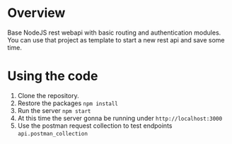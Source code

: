 # Overview
Base NodeJS rest webapi with basic routing and authentication modules.
You can use that project as template to start a new rest api and save some time.

# Using the code
 1. Clone the repository.
 2. Restore the packages `npm install`
 3. Run the server `npm start`
 4. At this time the server gonna be running under `http://localhost:3000`
 5. Use the postman request collection to test endpoints `api.postman_collection`

